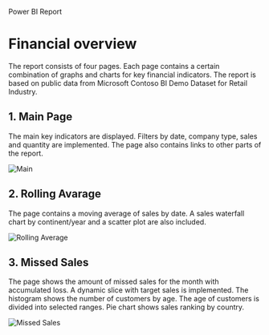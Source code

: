 Power BI Report
# Financial overview
The report consists of four pages. Each page contains a certain combination of graphs and charts for key financial indicators. The report is based on public data from Microsoft Contoso BI Demo Dataset for Retail Industry.

## 1. Main Page
The main key indicators are displayed. Filters by date, company type, sales and quantity are implemented. The page also contains links to other parts of the report.

![Main](https://github.com/Qehh/Power_BI_Report/assets/58768263/4d768110-9e54-40b6-a4d1-38306b6c958e)

## 2. Rolling Avarage
The page contains a moving average of sales by date. A sales waterfall chart by continent/year and a scatter plot are also included.

![Rolling Average](https://github.com/Qehh/Power_BI_Report/assets/58768263/a5c0a21e-ba3c-48ee-98a0-e456e1d416bf)

## 3. Missed Sales
The page shows the amount of missed sales for the month with accumulated loss. A dynamic slice with target sales is implemented. The histogram shows the number of customers by age. The age of customers is divided into selected ranges. Pie chart shows sales ranking by country.

![Missed Sales](https://github.com/Qehh/Power_BI_Report/assets/58768263/64aa1f39-c363-4980-84c0-7835ef750efc)


